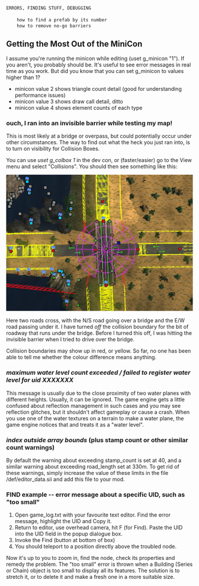 
```
ERRORS, FINDING STUFF, DEBUGGING
	
	how to find a prefab by its number
	how to remove no-go barriers
```

## Getting the Most Out of the MiniCon

I assume you're running the minicon while editing (uset g_minicon "1").  If you aren't, you probably should be.  It's useful to see error messages in real time as you work.  But did you know that you can set g_minicon to values higher than 1?

* minicon value 2 shows triangle count detail (good for understanding performance issues)
* minicon value 3 shows draw call detail, ditto
* minicon value 4 shows element counts of each type 

### ouch, I ran into an invisible barrier while testing my map!

This is most likely at a bridge or overpass, but could potentially occur under other circumstances.  The way to find out what the heck you just ran into, is to turn on visibility for Collision Boxes.

You can use *uset g_colbox 1* in the dev con, or (faster/easier) go to the View menu and select "Collisions".  You should then see something like this:

![Collision View](img/CollisionView.PNG)

Here two roads cross, with the N/S road going over a bridge and the E/W road passing under it.  I have turned *off* the collision boundary for the bit of roadway that runs under the bridge.  Before I turned this off, I was hitting the invisible barrier when I tried to drive over the bridge.

Collision boundaries may show up in red, or yellow.  So far, no one has been able to tell me whether the colour difference means anything.

### *maximum water level count exceeded / failed to register water level for uid XXXXXXX*

This message is usually due to the close proximity of two water planes with different heights.  Usually, it can be ignored.  The game engine gets a little confused about reflection management in such cases and you may see reflection glitches, but it shouldn't affect gameplay or cause a crash.  When you use one of the water textures on a terrain to make a water plane, the game engine notices that and treats it as a "water level".

### *index outside array bounds* (plus stamp count or other similar count warnings)

By default the warning about exceeding stamp_count is set at 40, and a similar warning about exceeding road_length set at 330m.
To get rid of these warnings, simply increase the value of these limits in the file /def/editor_data.sii and add this file to your mod.

### FIND example -- error message about a specific UID, such as "too small" 

1) Open game_log.txt with your favourite text editor.  Find the error message, highlight the UID and Copy it.
2) Return to editor, use overhead camera, hit F (for Find).  Paste the UID into the UID field in the popup dialogue box.
3) Invoke the Find (button at bottom of box)
4) You should teleport to a position directly above the troubled node.

Now it's up to you to zoom in, find the node, check its properties and remedy the problem.  The "too small" error is thrown when a Building (Series or Chain) object is too small to display all its features.  The solution is to stretch it, or to delete it and make a fresh one in a more suitable size.


